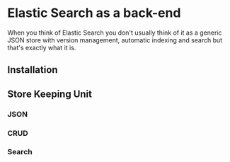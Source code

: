 # Elastic Search as a back-end

When you think of Elastic Search you don't usually think of it as a generic JSON store with version management, automatic indexing and search but that's exactly what it is.

## Installation

## Store Keeping Unit

### JSON

### CRUD

### Search

